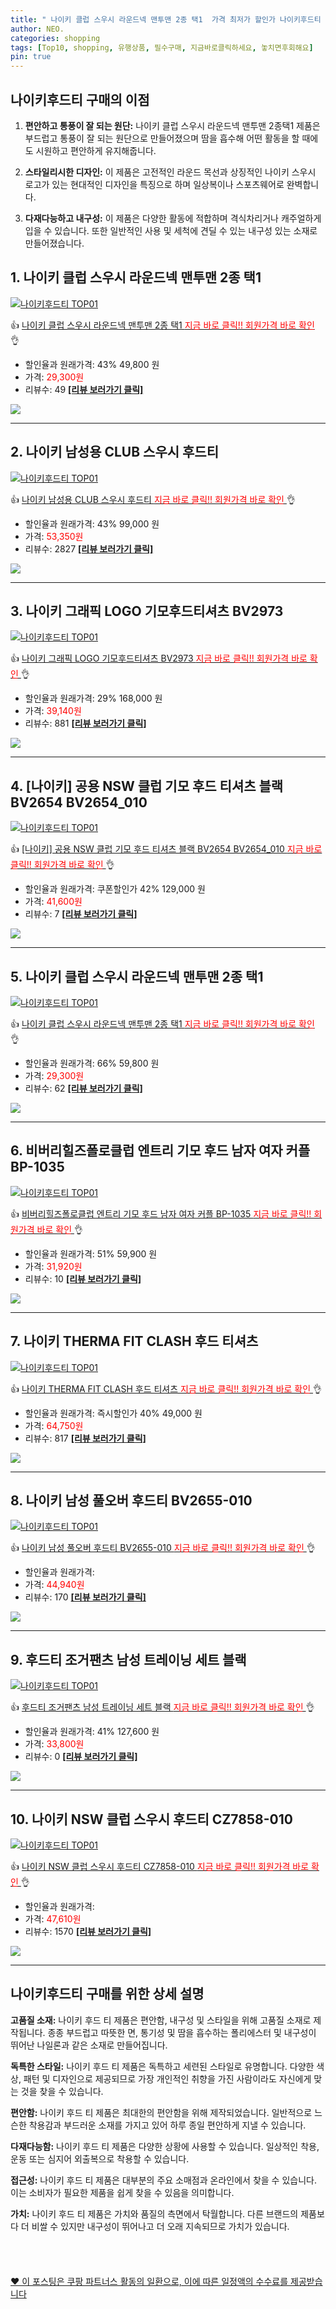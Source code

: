 ```yaml
---
title: " 나이키 클럽 스우시 라운드넥 맨투맨 2종 택1  가격 최저가 할인가 나이키후드티 최저가 추천 제품 비교"
author: NEO.
categories: shopping
tags: [Top10, shopping, 유행상품, 필수구매, 지금바로클릭하세요, 놓치면후회해요]
pin: true
---
```

## 나이키후드티 구매의 이점
1. **편안하고 통풍이 잘 되는 원단:** 나이키 클럽 스우시 라운드넥 맨투맨 2종택1 제품은 부드럽고 통풍이 잘 되는 원단으로 만들어졌으며 땀을 흡수해 어떤 활동을 할 때에도 시원하고 편안하게 유지해줍니다.

2. **스타일리시한 디자인:** 이 제품은 고전적인 라운드 목선과 상징적인 나이키 스우시 로고가 있는 현대적인 디자인을 특징으로 하며 일상복이나 스포츠웨어로 완벽합니다.

3. **다재다능하고 내구성:** 이 제품은 다양한 활동에 적합하며 격식차리거나 캐주얼하게 입을 수 있습니다. 또한 일반적인 사용 및 세척에 견딜 수 있는 내구성 있는 소재로 만들어졌습니다.

   

## 1.  나이키 클럽 스우시 라운드넥 맨투맨 2종 택1 

[![나이키후드티 TOP01](https://thumbnail7.coupangcdn.com/thumbnails/remote/490x490ex/image/vendor_inventory/e5c9/d4b002511a3988123faeca5cf9e1e12577a9b5481d0a8982351f547acf79.jpg)](https://link.coupang.com/re/AFFSDP?lptag=AF3617701&subid=GithubCoopas&pageKey=7553279003&traceid=V0-153&itemId=19883153781&vendorItemId=86983616019)


👍 [ 나이키 클럽 스우시 라운드넥 맨투맨 2종 택1  <font color=red> 지금 바로 클릭!! 회원가격 바로 확인 </font> ](https://link.coupang.com/re/AFFSDP?lptag=AF3617701&subid=GithubCoopas&pageKey=7553279003&traceid=V0-153&itemId=19883153781&vendorItemId=86983616019) 👌 


- 할인율과 원래가격: 43%  49,800   원
- 가격: <span style='color:red'>29,300원</span>
- 리뷰수: 49  [**[리뷰 보러가기 클릭]**](https://link.coupang.com/re/AFFSDP?lptag=AF3617701&subid=GithubCoopas&pageKey=7553279003&traceid=V0-153&itemId=19883153781&vendorItemId=86983616019)

[![](/discount_price.png)](https://link.coupang.com/re/AFFSDP?lptag=AF3617701&subid=GithubCoopas&pageKey=7553279003&traceid=V0-153&itemId=19883153781&vendorItemId=86983616019)

---


   

## 2.  나이키 남성용 CLUB 스우시 후드티 

[![나이키후드티 TOP01](https://thumbnail8.coupangcdn.com/thumbnails/remote/490x490ex/image/rs_quotation_api/qmkykmgd/a2ecbc1874814859b8f8928a7d6b32ab.jpg)](https://link.coupang.com/re/AFFSDP?lptag=AF3617701&subid=GithubCoopas&pageKey=7735077796&traceid=V0-153&itemId=20795550140&vendorItemId=87865036010)


👍 [ 나이키 남성용 CLUB 스우시 후드티  <font color=red> 지금 바로 클릭!! 회원가격 바로 확인 </font> ](https://link.coupang.com/re/AFFSDP?lptag=AF3617701&subid=GithubCoopas&pageKey=7735077796&traceid=V0-153&itemId=20795550140&vendorItemId=87865036010) 👌 


- 할인율과 원래가격: 43%  99,000   원
- 가격: <span style='color:red'>53,350원</span>
- 리뷰수: 2827  [**[리뷰 보러가기 클릭]**](https://link.coupang.com/re/AFFSDP?lptag=AF3617701&subid=GithubCoopas&pageKey=7735077796&traceid=V0-153&itemId=20795550140&vendorItemId=87865036010)

[![](/discount_price.png)](https://link.coupang.com/re/AFFSDP?lptag=AF3617701&subid=GithubCoopas&pageKey=7735077796&traceid=V0-153&itemId=20795550140&vendorItemId=87865036010)

---


   

## 3.  나이키 그래픽 LOGO 기모후드티셔츠 BV2973 

[![나이키후드티 TOP01](https://thumbnail10.coupangcdn.com/thumbnails/remote/490x490ex/image/vendor_inventory/9b6b/aaab6484da9aa3abb8c8d7f78f79ccd573208e23d0b19706640bd0447e68.jpg)](https://link.coupang.com/re/AFFSDP?lptag=AF3617701&subid=GithubCoopas&pageKey=7028385967&traceid=V0-153&itemId=17336386777&vendorItemId=87877714081)


👍 [ 나이키 그래픽 LOGO 기모후드티셔츠 BV2973  <font color=red> 지금 바로 클릭!! 회원가격 바로 확인 </font> ](https://link.coupang.com/re/AFFSDP?lptag=AF3617701&subid=GithubCoopas&pageKey=7028385967&traceid=V0-153&itemId=17336386777&vendorItemId=87877714081) 👌 


- 할인율과 원래가격: 29%  168,000   원
- 가격: <span style='color:red'>39,140원</span>
- 리뷰수: 881  [**[리뷰 보러가기 클릭]**](https://link.coupang.com/re/AFFSDP?lptag=AF3617701&subid=GithubCoopas&pageKey=7028385967&traceid=V0-153&itemId=17336386777&vendorItemId=87877714081)

[![](/discount_price.png)](https://link.coupang.com/re/AFFSDP?lptag=AF3617701&subid=GithubCoopas&pageKey=7028385967&traceid=V0-153&itemId=17336386777&vendorItemId=87877714081)

---


   

## 4.  [나이키] 공용 NSW 클럽 기모 후드 티셔츠 블랙 BV2654 BV2654_010 

[![나이키후드티 TOP01](https://thumbnail10.coupangcdn.com/thumbnails/remote/490x490ex/image/vendor_inventory/955d/7f366deb11e3a679fe848d9ab06501e5b38edf17b72d4ca8555e4c148246.jpg)](https://link.coupang.com/re/AFFSDP?lptag=AF3617701&subid=GithubCoopas&pageKey=6217025532&traceid=V0-153&itemId=12421683000&vendorItemId=87296613632)


👍 [ [나이키] 공용 NSW 클럽 기모 후드 티셔츠 블랙 BV2654 BV2654_010  <font color=red> 지금 바로 클릭!! 회원가격 바로 확인 </font> ](https://link.coupang.com/re/AFFSDP?lptag=AF3617701&subid=GithubCoopas&pageKey=6217025532&traceid=V0-153&itemId=12421683000&vendorItemId=87296613632) 👌 


- 할인율과 원래가격: 쿠폰할인가 42%  129,000   원
- 가격: <span style='color:red'>41,600원</span>
- 리뷰수: 7  [**[리뷰 보러가기 클릭]**](https://link.coupang.com/re/AFFSDP?lptag=AF3617701&subid=GithubCoopas&pageKey=6217025532&traceid=V0-153&itemId=12421683000&vendorItemId=87296613632)

[![](/discount_price.png)](https://link.coupang.com/re/AFFSDP?lptag=AF3617701&subid=GithubCoopas&pageKey=6217025532&traceid=V0-153&itemId=12421683000&vendorItemId=87296613632)

---


   

## 5.  나이키 클럽 스우시 라운드넥 맨투맨 2종 택1 

[![나이키후드티 TOP01](https://thumbnail7.coupangcdn.com/thumbnails/remote/490x490ex/image/vendor_inventory/e5c9/d4b002511a3988123faeca5cf9e1e12577a9b5481d0a8982351f547acf79.jpg)](https://link.coupang.com/re/AFFSDP?lptag=AF3617701&subid=GithubCoopas&pageKey=6060934294&traceid=V0-153&itemId=11144945347&vendorItemId=86983615988)


👍 [ 나이키 클럽 스우시 라운드넥 맨투맨 2종 택1  <font color=red> 지금 바로 클릭!! 회원가격 바로 확인 </font> ](https://link.coupang.com/re/AFFSDP?lptag=AF3617701&subid=GithubCoopas&pageKey=6060934294&traceid=V0-153&itemId=11144945347&vendorItemId=86983615988) 👌 


- 할인율과 원래가격: 66%  59,800   원
- 가격: <span style='color:red'>29,300원</span>
- 리뷰수: 62  [**[리뷰 보러가기 클릭]**](https://link.coupang.com/re/AFFSDP?lptag=AF3617701&subid=GithubCoopas&pageKey=6060934294&traceid=V0-153&itemId=11144945347&vendorItemId=86983615988)

[![](/discount_price.png)](https://link.coupang.com/re/AFFSDP?lptag=AF3617701&subid=GithubCoopas&pageKey=6060934294&traceid=V0-153&itemId=11144945347&vendorItemId=86983615988)

---


   

## 6.  비버리힐즈폴로클럽 엔트리 기모 후드 남자 여자 커플 BP-1035 

[![나이키후드티 TOP01](https://thumbnail7.coupangcdn.com/thumbnails/remote/490x490ex/image/vendor_inventory/6cef/8b0358af6199ca876be72b81e08a094f987fb64f5aef2794ea2836304f92.jpg)](https://link.coupang.com/re/AFFSDP?lptag=AF3617701&subid=GithubCoopas&pageKey=7714183570&traceid=V0-153&itemId=20686102811&vendorItemId=87757901540)


👍 [ 비버리힐즈폴로클럽 엔트리 기모 후드 남자 여자 커플 BP-1035  <font color=red> 지금 바로 클릭!! 회원가격 바로 확인 </font> ](https://link.coupang.com/re/AFFSDP?lptag=AF3617701&subid=GithubCoopas&pageKey=7714183570&traceid=V0-153&itemId=20686102811&vendorItemId=87757901540) 👌 


- 할인율과 원래가격: 51%  59,900   원
- 가격: <span style='color:red'>31,920원</span>
- 리뷰수: 10  [**[리뷰 보러가기 클릭]**](https://link.coupang.com/re/AFFSDP?lptag=AF3617701&subid=GithubCoopas&pageKey=7714183570&traceid=V0-153&itemId=20686102811&vendorItemId=87757901540)

[![](/discount_price.png)](https://link.coupang.com/re/AFFSDP?lptag=AF3617701&subid=GithubCoopas&pageKey=7714183570&traceid=V0-153&itemId=20686102811&vendorItemId=87757901540)

---


   

## 7.  나이키 THERMA FIT CLASH 후드 티셔츠 

[![나이키후드티 TOP01](https://thumbnail6.coupangcdn.com/thumbnails/remote/490x490ex/image/rs_quotation_api/dpbjensp/2f1473d076a64dc38c9cb64019335ba1.jpg)](https://link.coupang.com/re/AFFSDP?lptag=AF3617701&subid=GithubCoopas&pageKey=7835276468&traceid=V0-153&itemId=21316657379&vendorItemId=88376104109)


👍 [ 나이키 THERMA FIT CLASH 후드 티셔츠  <font color=red> 지금 바로 클릭!! 회원가격 바로 확인 </font> ](https://link.coupang.com/re/AFFSDP?lptag=AF3617701&subid=GithubCoopas&pageKey=7835276468&traceid=V0-153&itemId=21316657379&vendorItemId=88376104109) 👌 


- 할인율과 원래가격: 즉시할인가 40%  49,000   원
- 가격: <span style='color:red'>64,750원</span>
- 리뷰수: 817  [**[리뷰 보러가기 클릭]**](https://link.coupang.com/re/AFFSDP?lptag=AF3617701&subid=GithubCoopas&pageKey=7835276468&traceid=V0-153&itemId=21316657379&vendorItemId=88376104109)

[![](/discount_price.png)](https://link.coupang.com/re/AFFSDP?lptag=AF3617701&subid=GithubCoopas&pageKey=7835276468&traceid=V0-153&itemId=21316657379&vendorItemId=88376104109)

---


   

## 8.  나이키 남성 풀오버 후드티 BV2655-010 

[![나이키후드티 TOP01](https://thumbnail8.coupangcdn.com/thumbnails/remote/490x490ex/image/vendor_inventory/613e/5fda4cb88a2ff46b7ad9929a1e0131e55434e6d58a1d976ff654e9ad462e.JPG)](https://link.coupang.com/re/AFFSDP?lptag=AF3617701&subid=GithubCoopas&pageKey=6699829740&traceid=V0-153&itemId=15514358674&vendorItemId=82733644655)


👍 [ 나이키 남성 풀오버 후드티 BV2655-010  <font color=red> 지금 바로 클릭!! 회원가격 바로 확인 </font> ](https://link.coupang.com/re/AFFSDP?lptag=AF3617701&subid=GithubCoopas&pageKey=6699829740&traceid=V0-153&itemId=15514358674&vendorItemId=82733644655) 👌 


- 할인율과 원래가격: 
- 가격: <span style='color:red'>44,940원</span>
- 리뷰수: 170  [**[리뷰 보러가기 클릭]**](https://link.coupang.com/re/AFFSDP?lptag=AF3617701&subid=GithubCoopas&pageKey=6699829740&traceid=V0-153&itemId=15514358674&vendorItemId=82733644655)

[![](/discount_price.png)](https://link.coupang.com/re/AFFSDP?lptag=AF3617701&subid=GithubCoopas&pageKey=6699829740&traceid=V0-153&itemId=15514358674&vendorItemId=82733644655)

---


   

## 9.  후드티 조거팬츠 남성 트레이닝 세트 블랙 

[![나이키후드티 TOP01](https://thumbnail10.coupangcdn.com/thumbnails/remote/490x490ex/image/vendor_inventory/a23b/86dc218ea42578b132a3fa6d5706bc952943989abeb72a1046175900c770.jpg)](https://link.coupang.com/re/AFFSDP?lptag=AF3617701&subid=GithubCoopas&pageKey=7599644065&traceid=V0-153&itemId=20100585316&vendorItemId=87195782920)


👍 [ 후드티 조거팬츠 남성 트레이닝 세트 블랙  <font color=red> 지금 바로 클릭!! 회원가격 바로 확인 </font> ](https://link.coupang.com/re/AFFSDP?lptag=AF3617701&subid=GithubCoopas&pageKey=7599644065&traceid=V0-153&itemId=20100585316&vendorItemId=87195782920) 👌 


- 할인율과 원래가격: 41%  127,600   원
- 가격: <span style='color:red'>33,800원</span>
- 리뷰수: 0  [**[리뷰 보러가기 클릭]**](https://link.coupang.com/re/AFFSDP?lptag=AF3617701&subid=GithubCoopas&pageKey=7599644065&traceid=V0-153&itemId=20100585316&vendorItemId=87195782920)

[![](/discount_price.png)](https://link.coupang.com/re/AFFSDP?lptag=AF3617701&subid=GithubCoopas&pageKey=7599644065&traceid=V0-153&itemId=20100585316&vendorItemId=87195782920)

---


   

## 10.  나이키 NSW 클럽 스우시 후드티 CZ7858-010 

[![나이키후드티 TOP01](https://thumbnail6.coupangcdn.com/thumbnails/remote/490x490ex/image/vendor_inventory/824d/0a2b83098e1d6fa4dd77de7093dbcf233af10ab41950c38f2b134f2a12c0.jpg)](https://link.coupang.com/re/AFFSDP?lptag=AF3617701&subid=GithubCoopas&pageKey=6206166528&traceid=V0-153&itemId=12343215430&vendorItemId=78549297883)


👍 [ 나이키 NSW 클럽 스우시 후드티 CZ7858-010  <font color=red> 지금 바로 클릭!! 회원가격 바로 확인 </font> ](https://link.coupang.com/re/AFFSDP?lptag=AF3617701&subid=GithubCoopas&pageKey=6206166528&traceid=V0-153&itemId=12343215430&vendorItemId=78549297883) 👌 


- 할인율과 원래가격: 
- 가격: <span style='color:red'>47,610원</span>
- 리뷰수: 1570  [**[리뷰 보러가기 클릭]**](https://link.coupang.com/re/AFFSDP?lptag=AF3617701&subid=GithubCoopas&pageKey=6206166528&traceid=V0-153&itemId=12343215430&vendorItemId=78549297883)

[![](/discount_price.png)](https://link.coupang.com/re/AFFSDP?lptag=AF3617701&subid=GithubCoopas&pageKey=6206166528&traceid=V0-153&itemId=12343215430&vendorItemId=78549297883)

---
## 나이키후드티 구매를 위한 상세 설명
**고품질 소재:** 나이키 후드 티 제품은 편안함, 내구성 및 스타일을 위해 고품질 소재로 제작됩니다. 종종 부드럽고 따뜻한 면, 통기성 및 땀을 흡수하는 폴리에스터 및 내구성이 뛰어난 나일론과 같은 소재로 만들어집니다.

**독특한 스타일:** 나이키 후드 티 제품은 독특하고 세련된 스타일로 유명합니다. 다양한 색상, 패턴 및 디자인으로 제공되므로 가장 개인적인 취향을 가진 사람이라도 자신에게 맞는 것을 찾을 수 있습니다.

**편안함:** 나이키 후드 티 제품은 최대한의 편안함을 위해 제작되었습니다. 일반적으로 느슨한 착용감과 부드러운 소재를 가지고 있어 하루 종일 편안하게 지낼 수 있습니다.

**다재다능함:** 나이키 후드 티 제품은 다양한 상황에 사용할 수 있습니다. 일상적인 착용, 운동 또는 심지어 외출복으로 착용할 수 있습니다.

**접근성:** 나이키 후드 티 제품은 대부분의 주요 소매점과 온라인에서 찾을 수 있습니다. 이는 소비자가 필요한 제품을 쉽게 찾을 수 있음을 의미합니다.

**가치:** 나이키 후드 티 제품은 가치와 품질의 측면에서 탁월합니다. 다른 브랜드의 제품보다 더 비쌀 수 있지만 내구성이 뛰어나고 더 오래 지속되므로 가치가 있습니다.<br><br><br><br><br> [ ❤  이 포스팅은 쿠팡 파트너스 활동의 일환으로, 이에 따른 일정액의 수수료를 제공받습니다](https://link.coupang.com/a/bcEFyh)